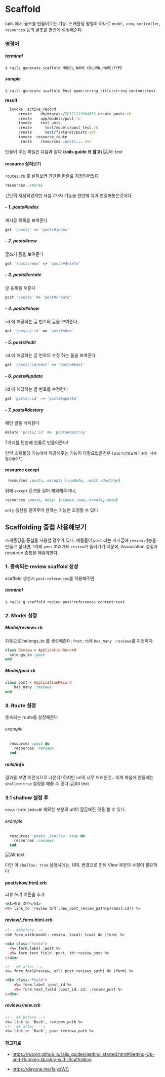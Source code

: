 # Scaffold 

rails 에서 골조를 만들어주는 기능. 스캐폴딩 명령어 하나로 `model`, `view`, `controller`, `resources` 등의 골조를 한번에 설정해준다. 

### 명령어
##### terminal
```
$ rails generate scaffold MODEL_NAME COLUMN_NAME:TYPE 
```
##### sample
``` 
$ rails generate scaffold Post name:string title:string content:text

```
**result**
```ruby
  invoke  active_record
      create    db/migrate/20171119064052_create_posts.rb
      create    app/models/post.rb
      invoke    test_unit
      create      test/models/post_test.rb
      create      test/fixtures/posts.yml
      invoke  resource_route
       route    resources :posts....etc
```
만들어 주는 파일은 다음과 같다
**(rails guide  표 참고)**
![Alt text](../IMG/scaffold_resource.png)

#### resource 살펴보기
`routes.rb` 를 살펴보면 간단한 한줄로 지정되어있다
```ruby
resources :stores
```
간단히 지정되었지만 사실 7가지 기능을 한번에 묶어 연결해놓은것이다

##### - 1. posts#index 

게시글 목록을 보여준다
```ruby
get '/posts' => 'posts#index'
```
##### - 2. posts#new
글쓰기 폼을 보여준다
```ruby
get '/posts/new' => 'posts#delete'
```
##### - 3. posts#create
글 등록을 해준다
```ruby
post '/posts' => 'post#create'
```
##### - 4. posts#show
:id 에 해당하는 글 번호의 글을 보여준다
```ruby
get '/posts/:id' => 'post#show'
```
##### - 5. posts#edit
:id 에 해당하는 글 번호의 수정 하는 폼을 보여준다
```ruby
get '/post/:id/edit' => 'posts#edit'
```
##### - 6. posts#update
:id 에 해당하는 글 번호를 수정한다
```ruby
get 'posts/:id' => 'posts#update'
```
##### - 7. posts#destory
해당 글을 삭제한다
```ruby
delete 'posts/:id' => 'posts#destroy'
```

7가지를 단순에 한줄로 만들어준다! 

만약 스캐폴딩 기능에서 제공해주는 기능이 다필요없을경우 (`글쓰기만필요해` ! `수정 삭제 필요없어`!  )

#### resource except
```ruby
 resources :posts, except: [:update, :edit :destroy]
 ```
 뒤에 `except` 옵션을 걸어 제외해주거나,
 ```ruby
 resources :posts, only: [:index,:new,:create,:show]
 ```
 `only` 옵션을 걸어주어 원하는 기능만 조정할 수 있다

## Scaffolding 중첩 사용해보기

스캐폴딩을 중첩을 사용할 경우가 있다. 예를들어 `post` 라는 게시글에 `review` 기능을 만들고 싶다면, 1개의 `post` 여러개의 `review`가 들어가기 때문에, Association 설정과 resource 중첩을 해줘야한다.

### 1. 종속되는 review scaffold 생성 
scaffold 생성시 `post:references`를 적용해주면 
##### terminal
```
$ rails g scaffold review post:references content:text
```
### 2. Model 설정 

##### Model/reviews.rb
자동으로 belongs_to 를 생성해준다. `Post.rb`에 `has_many :reviews`를 지정하자. 
```ruby
class Review < ApplicationRecord
  belongs_to :post
end
```
##### Model/post.rb
```ruby
class post < ApplicationRecord
    has_many :reviews
end
```
### 3. Route 설정 
종속되는 route를 설정해준다
###### example
```ruby
  resources :post do
    resources :reviews
  end
```
##### rails/info
결과를 보면 이런식으로 나온다! 하지만 url이 너무 드러운것.. 이게 마음에 안들때는 `shallow:true` 설정을 해줄 수 있다
![Alt text](../IMG/scaffold_resource2.png)

### 3.1 shallow 설정 후
`new`,`create`,`index를` 제외한 부분의 url이 깔끔해진 것을 볼 수 있다. 
###### example
```ruby
  resources :posts ,shallow: true do
    resources :reviews
  end
```
![Alt text](../IMG/scaffold_resource3.png)

다만 이 `shallow: true` 설정시에는, URL 변경으로 인해 View 부분의 수정이 필요하다 
#### post/show.html.erb
리뷰 쓰기 버튼을 추가
```html
<h1>리뷰 추가</h1>
<%= link_to 'review 쓰기',new_post_review_path(params[:id]) %>  
```
#### review/_form.html.erb
```html
<!-- ##before -->
<%# form_with(model: review, local: true) do |form| %>

<div class="field">
  <%= form.label :post %>
  <%= form.text_field :post, id::review_post %>
</div>

<!-- ## after -->
<%= form_for(@review, url: post_reviews_path) do |form| %>

<div class="field">
    <%= form.label :post_id %>
    <%= form.text_field :post_id, id: :review_post %>
</div>

```
##### reviews/new.erb

```html
<!-- ## before -->
<%= link_to 'Back', reviews_path %>
<!-- ## after  -->
<%= link_to 'Back', post_reviews_path %>
```

#### 참고자료
- https://rubykr.github.io/rails_guides/getting_started.html#Getting-Up-and-Running-Quickly-with-Scaffolding

- https://dayone.me/1ajvzWC
